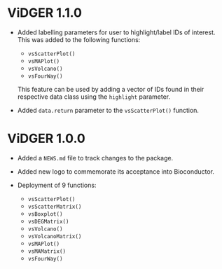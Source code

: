 # ViDGER 1.1.0

* Added labelling parameters for user to highlight/label IDs of interest.
  This was added to the following functions:

    + `vsScatterPlot()`
    + `vsMAPlot()`
    + `vsVolcano()`
    + `vsFourWay()`

  This feature can be used by adding a vector of IDs found in their respective
  data class using the `highlight` parameter.

* Added `data.return` parameter to the `vsScatterPlot()` function.



# ViDGER 1.0.0

* Added a `NEWS.md` file to track changes to the package.

* Added new logo to commemorate its acceptance into Bioconductor.

* Deployment of 9 functions:
    + `vsScatterPlot()`
    + `vsScatterMatrix()`
    + `vsBoxplot()`
    + `vsDEGMatrix()`
    + `vsVolcano()`
    + `vsVolcanoMatrix()`
    + `vsMAPlot()`
    + `vsMAMatrix()`
    + `vsFourWay()`